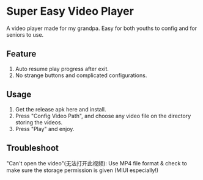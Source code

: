 # Super Easy Video Player

A video player made for my grandpa. Easy for both youths to config and for seniors to use.

## Feature

1. Auto resume play progress after exit.
2. No strange buttons and complicated configurations.

## Usage

1. Get the release apk here and install.
2. Press "Config Video Path", and choose any video file on the directory storing the videos.
3. Press "Play" and enjoy.

## Troubleshoot
"Can't open the video"(无法打开此视频): Use MP4 file format & check to make sure the storage permission is given (MIUI especially!)
